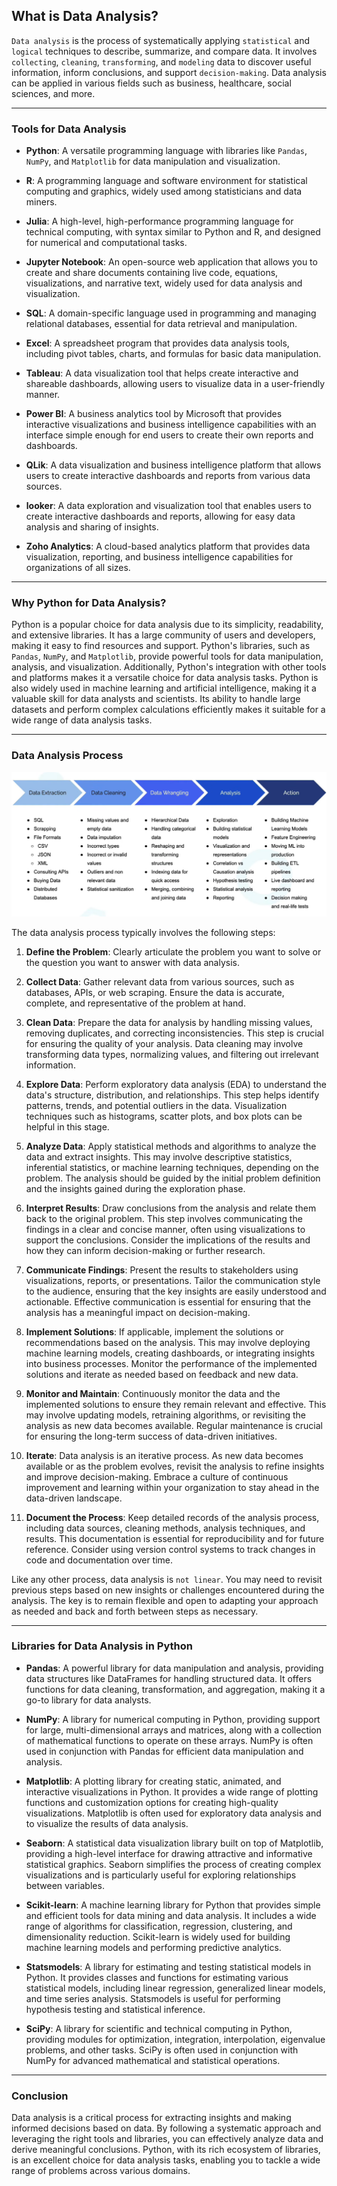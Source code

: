 ## What is Data Analysis?

`Data analysis` is the process of systematically applying `statistical` and `logical` techniques to describe, summarize, and compare data. It involves `collecting`, `cleaning`, `transforming`, and `modeling` data to discover useful information, inform conclusions, and support `decision-making`. Data analysis can be applied in various fields such as business, healthcare, social sciences, and more.

---
### Tools for Data Analysis

- **Python**: A versatile programming language with libraries like `Pandas`, `NumPy`, and `Matplotlib` for data manipulation and visualization.

- **R**: A programming language and software environment for statistical computing and graphics, widely used among statisticians and data miners.

- **Julia**: A high-level, high-performance programming language for technical computing, with syntax similar to Python and R, and designed for numerical and computational tasks.

- **Jupyter Notebook**: An open-source web application that allows you to create and share documents containing live code, equations, visualizations, and narrative text, widely used for data analysis and visualization.

- **SQL**: A domain-specific language used in programming and managing relational databases, essential for data retrieval and manipulation.

- **Excel**: A spreadsheet program that provides data analysis tools, including pivot tables, charts, and formulas for basic data manipulation.

- **Tableau**: A data visualization tool that helps create interactive and shareable dashboards, allowing users to visualize data in a user-friendly manner.

- **Power BI**: A business analytics tool by Microsoft that provides interactive visualizations and business intelligence capabilities with an interface simple enough for end users to create their own reports and dashboards.

- **QLik**: A data visualization and business intelligence platform that allows users to create interactive dashboards and reports from various data sources.

- **looker**: A data exploration and visualization tool that enables users to create interactive dashboards and reports, allowing for easy data analysis and sharing of insights.

- **Zoho Analytics**: A cloud-based analytics platform that provides data visualization, reporting, and business intelligence capabilities for organizations of all sizes.

---
### Why Python for Data Analysis?

Python is a popular choice for data analysis due to its simplicity, readability, and extensive libraries. It has a large community of users and developers, making it easy to find resources and support. Python's libraries, such as `Pandas`, `NumPy`, and `Matplotlib`, provide powerful tools for data manipulation, analysis, and visualization. Additionally, Python's integration with other tools and platforms makes it a versatile choice for data analysis tasks.
Python is also widely used in machine learning and artificial intelligence, making it a valuable skill for data analysts and scientists. Its ability to handle large datasets and perform complex calculations efficiently makes it suitable for a wide range of data analysis tasks.

---

### Data Analysis Process
![alt text](image.png)

The data analysis process typically involves the following steps:

1. **Define the Problem**: Clearly articulate the problem you want to solve or the question you want to answer with data analysis.

2. **Collect Data**: Gather relevant data from various sources, such as databases, APIs, or web scraping.
   Ensure the data is accurate, complete, and representative of the problem at hand.

3. **Clean Data**: Prepare the data for analysis by handling missing values, removing duplicates, and correcting inconsistencies. This step is crucial for ensuring the quality of your analysis.
   Data cleaning may involve transforming data types, normalizing values, and filtering out irrelevant information.

4. **Explore Data**: Perform exploratory data analysis (EDA) to understand the data's structure, distribution, and relationships. This step helps identify patterns, trends, and potential outliers in the data.
   Visualization techniques such as histograms, scatter plots, and box plots can be helpful in this stage.

5. **Analyze Data**: Apply statistical methods and algorithms to analyze the data and extract insights. This may involve descriptive statistics, inferential statistics, or machine learning techniques, depending on the problem.
    The analysis should be guided by the initial problem definition and the insights gained during the exploration phase.

6. **Interpret Results**: Draw conclusions from the analysis and relate them back to the original problem. This step involves communicating the findings in a clear and concise manner, often using visualizations to support the conclusions.
   Consider the implications of the results and how they can inform decision-making or further research.

7. **Communicate Findings**: Present the results to stakeholders using visualizations, reports, or presentations. Tailor the communication style to the audience, ensuring that the key insights are easily understood and actionable.
   Effective communication is essential for ensuring that the analysis has a meaningful impact on decision-making.

8. **Implement Solutions**: If applicable, implement the solutions or recommendations based on the analysis. This may involve deploying machine learning models, creating dashboards, or integrating insights into business processes.
   Monitor the performance of the implemented solutions and iterate as needed based on feedback and new data.

9. **Monitor and Maintain**: Continuously monitor the data and the implemented solutions to ensure they remain relevant and effective. This may involve updating models, retraining algorithms, or revisiting the analysis as new data becomes available.
   Regular maintenance is crucial for ensuring the long-term success of data-driven initiatives.

10. **Iterate**: Data analysis is an iterative process. As new data becomes available or as the problem evolves, revisit the analysis to refine insights and improve decision-making.
    Embrace a culture of continuous improvement and learning within your organization to stay ahead in the data-driven landscape.

11. **Document the Process**: Keep detailed records of the analysis process, including data sources, cleaning methods, analysis techniques, and results. This documentation is essential for reproducibility and for future reference.
    Consider using version control systems to track changes in code and documentation over time.

Like any other process, data analysis is `not linear`. You may need to revisit previous steps based on new insights or challenges encountered during the analysis. The key is to remain flexible and open to adapting your approach as needed and back and forth between steps as necessary.

---

### Libraries for Data Analysis in Python

- **Pandas**: A powerful library for data manipulation and analysis, providing data structures like DataFrames for handling structured data.
    It offers functions for data cleaning, transformation, and aggregation, making it a go-to library for data analysts.

- **NumPy**: A library for numerical computing in Python, providing support for large, multi-dimensional arrays and matrices, along with a collection of mathematical functions to operate on these arrays.
    NumPy is often used in conjunction with Pandas for efficient data manipulation and analysis.

- **Matplotlib**: A plotting library for creating static, animated, and interactive visualizations in Python. It provides a wide range of plotting functions and customization options for creating high-quality visualizations.
Matplotlib is often used for exploratory data analysis 
and to visualize the results of data analysis.

- **Seaborn**: A statistical data visualization library built on top of Matplotlib, providing a high-level interface for drawing attractive and informative statistical graphics.
    Seaborn simplifies the process of creating complex visualizations and is particularly useful for exploring relationships between variables.

- **Scikit-learn**: A machine learning library for Python that provides simple and efficient tools for data mining and data analysis. It includes a wide range of algorithms for classification, regression, clustering, and dimensionality reduction.
    Scikit-learn is widely used for building machine learning models and performing predictive analytics.

- **Statsmodels**: A library for estimating and testing statistical models in Python. It provides classes and functions for estimating various statistical models, including linear regression, generalized linear models, and time series analysis.
    Statsmodels is useful for performing hypothesis testing and statistical inference.

- **SciPy**: A library for scientific and technical computing in Python, providing modules for optimization, integration, interpolation, eigenvalue problems, and other tasks.
    SciPy is often used in conjunction with NumPy for advanced mathematical and statistical operations.

---
### Conclusion

Data analysis is a critical process for extracting insights and making informed decisions based on data. By following a systematic approach and leveraging the right tools and libraries, you can effectively analyze data and derive meaningful conclusions. Python, with its rich ecosystem of libraries, is an excellent choice for data analysis tasks, enabling you to tackle a wide range of problems across various domains.
